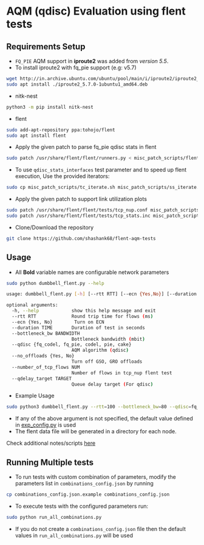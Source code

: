 #  AQM (qdisc) Evaluation using flent tests

## Requirements Setup

* `FQ_PIE` AQM support in **iproute2** was added from _version 5.5_.
* To install iproute2 with fq_pie support (e.g: v5.7)

```bash
wget http://in.archive.ubuntu.com/ubuntu/pool/main/i/iproute2/iproute2_5.7.0-1ubuntu1_amd64.deb
sudo apt install ./iproute2_5.7.0-1ubuntu1_amd64.deb
```

* nitk-nest

```bash
python3 -m pip install nitk-nest
```

* flent

```bash
sudo add-apt-repository ppa:tohojo/flent
sudo apt install flent
```

* Apply the given patch to parse fq_pie qdisc stats in flent
```bash
sudo patch /usr/share/flent/flent/runners.py < misc_patch_scripts/flent_runners_fq_pie.diff
```

* To use `qdisc_stats_interfaces` test parameter and to speed up flent execution, Use the provided iterators:

```bash
sudo cp misc_patch_scripts/tc_iterate.sh misc_patch_scripts/ss_iterate.sh /usr/share/flent/flent/scripts/
```

* Apply the given patch to support link utilization plots

```bash
sudo patch /usr/share/flent/flent/tests/tcp_nup.conf misc_patch_scripts/tcp_nup.conf.diff
sudo patch /usr/share/flent/flent/tests/tcp_stats.inc misc_patch_scripts/tcp_stats.inc.diff
```

* Clone/Download the repository

```bash
git clone https://github.com/shashank68/flent-aqm-tests
```


## Usage

* All **Bold** variable names are configurable network parameters

```bash
sudo python dumbbell_flent.py --help

usage: dumbbell_flent.py [-h] [--rtt RTT] [--ecn {Yes,No}] [--duration TIME] [--bottleneck_bw BANDWIDTH] [--qdisc {fq_codel,fq_pie,codel,pie,cake}] [--no_offloads {Yes,No}] [--number_of_tcp_flows NUM] [--qdelay_target TARGET]

optional arguments:
  -h, --help            show this help message and exit
  --rtt RTT             Round trip time for flows (ms)
  --ecn {Yes, No}        Turn on ECN
  --duration TIME       Duration of test in seconds
  --bottleneck_bw BANDWIDTH
                        Bottleneck bandwidth (mbit)
  --qdisc {fq_codel, fq_pie, codel, pie, cake}
                        AQM algorithm (qdisc)
  --no_offloads {Yes, No}
                        Turn off GSO, GRO offloads
  --number_of_tcp_flows NUM
                        Number of flows in tcp_nup flent test
  --qdelay_target TARGET
                        Queue delay target (For qdisc)
```


* Example Usage 
```bash
sudo python3 dumbbell_flent.py --rtt=100 --bottleneck_bw=80 --qdisc=fq_codel --ecn=No --no_offloads=Yes
```
* If any of the above argument is not specified, the default value defined in [exp_config.py](./exp_config.py) is used
* The flent data file will be generated in a directory for each node.


Check additional notes/scripts [here](./misc_patch_scripts/)


## Running Multiple tests

* To run tests with custom combination of parameters, modify the parameters list in `combinations_config.json` by running
```bash
cp combinations_config.json.example combinations_config.json
```

* To execute tests with the configured parameters run:
```bash
sudo python run_all_combinations.py
```
* If you do not create a `combinations_config.json` file then the default values in `run_all_combinations.py` will be used

